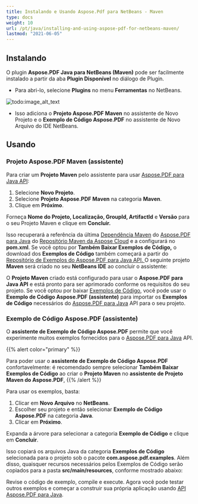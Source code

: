 ```yaml
---
title: Instalando e Usando Aspose.Pdf para NetBeans - Maven
type: docs
weight: 10
url: /pt/java/installing-and-using-aspose-pdf-for-netbeans-maven/
lastmod: "2021-06-05"
---
```


## Instalando

O plugin **Aspose.PDF Java para NetBeans (Maven)** pode ser facilmente instalado a partir da aba **Plugin Disponível** no diálogo de Plugin.

- Para abri-lo, selecione **Plugins** no menu **Ferramentas** no NetBeans.

![todo:image_alt_text](installing-and-using-aspose-pdf-for-netbeans-maven_1.png)

- Isso adiciona o **Projeto Aspose.PDF Maven** no assistente de Novo Projeto e o **Exemplo de Código Aspose.PDF** no assistente de Novo Arquivo do IDE NetBeans.

## Usando

### Projeto Aspose.PDF Maven (assistente)

Para criar um **Projeto Maven** pelo assistente para usar [Aspose.PDF para Java API](http://www.aspose.com/java/pdf-component.aspx):

1. Selecione **Novo Projeto**.
2. Selecione **Projeto Aspose.PDF Maven** na categoria **Maven**.
3. Clique em **Próximo**.

Forneça **Nome do Projeto, Localização, GroupId, ArtifactId** e **Versão** para o seu Projeto Maven e clique em **Concluir.**

Isso recuperará a referência da última [Dependência Maven](http://maven.aspose.com/repository/ext-release-local/com/aspose/aspose-pdf/) do [Aspose.PDF para Java](http://www.aspose.com/java/pdf-component.aspx) do [Repositório Maven da Aspose Cloud](https://repository.aspose.com/webapp/#/artifacts/browse/tree/General/repo) e a configurará no **pom.xml**.
 Se você optou por **Também Baixar Exemplos de Código,** o download dos **Exemplos de Código** também começará a partir do [Repositório de Exemplos do Aspose.PDF para Java API. ](https://github.com/aspose-pdf/Aspose.PDF-for-Java/tree/master/Examples) O seguinte projeto **Maven** será criado no seu **NetBeans IDE** ao concluir o assistente:

O **Projeto Maven** criado está configurado para usar o **Aspose.PDF para Java API** e está pronto para ser aprimorado conforme os requisitos do seu projeto. Se você optou por baixar [Exemplos de Código](https://github.com/aspose-pdf/Aspose.PDF-for-Java/tree/master/Examples), você pode usar o **Exemplo de Código Aspose.PDF (assistente)** para importar os **Exemplos de Código** necessários do [Aspose.PDF para Java](http://www.aspose.com/java/pdf-component.aspx) API para o seu projeto.

### Exemplo de Código Aspose.PDF (assistente)

O **assistente de Exemplo de Código Aspose.PDF** permite que você experimente muitos exemplos fornecidos para o [Aspose.PDF para Java](http://www.aspose.com/java/pdf-component.aspx) API.

{{% alert color="primary" %}}

Para poder usar o **assistente de Exemplo de Código Aspose.PDF** confortavelmente: é recomendado sempre selecionar **Também Baixar Exemplos de Código** ao criar o **Projeto Maven** no **assistente de Projeto Maven do Aspose.PDF**,
{{% /alert %}}

Para usar os exemplos, basta:

1. Clicar em **Novo Arquivo** no **NetBeans**.
2. Escolher seu projeto e então selecionar **Exemplo de Código Aspose.PDF** na categoria **Java**.
3. Clicar em **Próximo**.

Expanda a árvore para selecionar a categoria **Exemplo de Código** e clique em **Concluir**.

Isso copiará os arquivos Java da categoria **Exemplos de Código** selecionada para o projeto sob o pacote **com.aspose.pdf.examples**. Além disso, quaisquer recursos necessários pelos Exemplos de Código serão copiados para a pasta **src/main/resources**, conforme mostrado abaixo:

Revise o código de exemplo, compile e execute.
Agora você pode testar outros exemplos e começar a construir sua própria aplicação usando [API Aspose.PDF para Java](http://www.aspose.com/java/pdf-component.aspx).